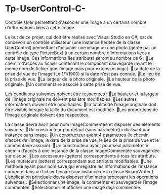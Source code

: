 # Tp-UserControl-C-
Contrôle User permettant d'associer une image à un certains nombre d'informations liées à cette image

Le  but  de  ce  projet,  qui  doit  être  réalisé  avec  Visual  Studio  en  C#,    est  de  concevoir  un contrôle utilisateur (une instance héritée de la classe UserControl) permettant d’associer une image  ou  une  photo  (gérée  par  un  contrôle  de  type PictureBox)  à  un  certain  nombre d’informations liées à cette image.  Ces informations (les attributs) seront au nombre de 6 : Le chemin d’accès au fichier contenant le composant sauvegardé (ayant le meme nom de fichier que l’image mais pour extension imgc). La date de la prise de vue de l’image (Le 1/1/1900) si la date n’est pas connue. Le lieu de la prise de vue. La largeur de la photo originale. La hauteur de la photo originale. Un commentaire associé à cette prise de vue. 

Les conditions suivantes doivent être respectées : La hauteur et la largeur de l’image originale ne doivent pas être modifiables. Les autres informations doivent être modifiables. La totalité de l’image originale doit être visible lorsque la taille du document est modifiée. Les proportions de l’image originale doivent être respectées

La classe devra avoir pour nom ImageCommentée et disposer des éléments suivants : Un constructeur par défaut (sans paramètre) initialisant une instance sans image. Un constructeur ayant 4 paramètres (le chemin d’accès de l’image, la date de la prise de vue, le lieu de la prise de vue et le commentaire associé). Un  constructeur  ayant  pour  seul  paramètre  le  chemin  d’accès  à  une  instance  de  la  classe ImageCommentée sauvegardée sur disque. Les accesseurs (getters) correspondants à tous les attributs. Les mutateurs (setters) correspondant aux attributs modifiables. Une  méthode  ayant  pour  nom save  qui  enregistre  les  informations  de  l’instance courante dans un fichier binaire (une instance de la classe BinaryWriter.) L’application principale devra disposer d’un menu proposant les opérations suivantes : Sélectionner une image, la commenter et sauvegarder l’image commentée. Sélectionner et afficher une image déjà commentée. 



